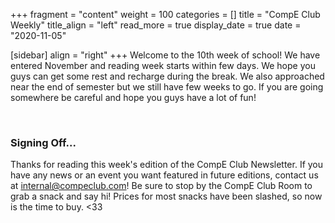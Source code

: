 +++
fragment = "content"
weight = 100
categories = []
title = "CompE Club Weekly"
title_align = "left"
read_more = true
display_date = true
date = "2020-11-05"

[sidebar]
align = "right"
+++
Welcome to the 10th week of school! We have entered November and reading week starts within few days. We hope you guys can get some rest and recharge during the break. We also approached near the end of semester but we still have few weeks to go. If you are going somewhere be careful and hope you guys have a lot of fun!

<br/>

### Signing Off...

Thanks for reading this week's edition of the CompE Club Newsletter.  If you have any news or an event you want featured in future editions, contact us at [internal@compeclub.com](mailto:internal@compeclub.com)!  Be sure to stop by the CompE Club Room to grab a snack and say hi! Prices for most snacks have been slashed, so now is the time to buy. <33